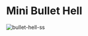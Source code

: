 # Mini Bullet Hell
![bullet-hell-ss](https://github.com/icecreamman232/mini-bullet-hell/assets/61927620/daff295a-aab7-412d-9253-3be44ec339d5)
